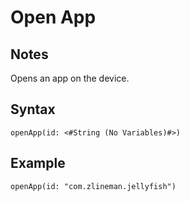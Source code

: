 # Open App
## Notes
Opens an app on the device.
## Syntax
```
openApp(id: <#String (No Variables)#>)
```
## Example
```
openApp(id: "com.zlineman.jellyfish")
```